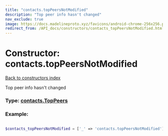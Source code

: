 ```yaml
---
title: "contacts.topPeersNotModified"
description: "Top peer info hasn't changed"
nav_exclude: true
image: https://docs.madelineproto.xyz/favicons/android-chrome-256x256.png
redirect_from: /API_docs/constructors/contacts_topPeersNotModified.html
---
```

# Constructor: contacts.topPeersNotModified  
[Back to constructors index](/API_docs/constructors/index.html)



Top peer info hasn't changed




### Type: [contacts.TopPeers](/API_docs/types/contacts.TopPeers.html)


### Example:

```php

$contacts_topPeersNotModified = ['_' => 'contacts.topPeersNotModified'];
```  
